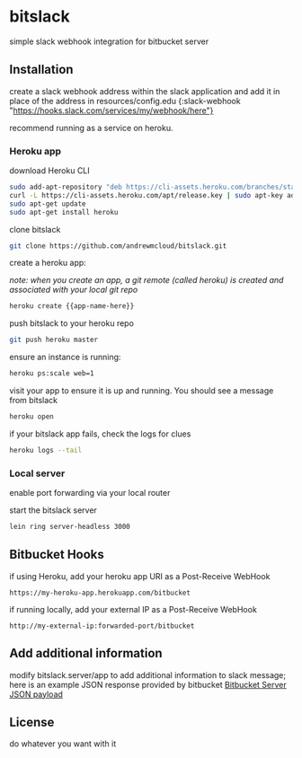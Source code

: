 # bitslack
simple slack webhook integration for bitbucket server

## Installation
create a slack webhook address within the slack application and add it in place of the address in resources/config.edu 
{:slack-webhook "https://hooks.slack.com/services/my/webhook/here"} 

recommend running as a service on heroku.
### Heroku app
download Heroku CLI
```bash
sudo add-apt-repository "deb https://cli-assets.heroku.com/branches/stable/apt ./"
curl -L https://cli-assets.heroku.com/apt/release.key | sudo apt-key add -
sudo apt-get update
sudo apt-get install heroku
```
clone bitslack
```bash
git clone https://github.com/andrewmcloud/bitslack.git
```
create a heroku app:

*note: when you create an app, a git remote (called heroku) is created and associated with your local git repo*
```bash
heroku create {{app-name-here}}
```
push bitslack to your heroku repo
```bash
git push heroku master
```
ensure an instance is running:
```bash
heroku ps:scale web=1
```
visit your app to ensure it is up and running. You should see a message from bitslack
```bash
heroku open
```
if your bitslack app fails, check the logs for clues
```bash
heroku logs --tail

```
### Local server
enable port forwarding via your local router

start the bitslack server
```bash
lein ring server-headless 3000
```
## Bitbucket Hooks
if using Heroku, add your heroku app URI as a Post-Receive WebHook
```
https://my-heroku-app.herokuapp.com/bitbucket
```
if running locally, add your external IP as a Post-Receive WebHook
```
http://my-external-ip:forwarded-port/bitbucket
```
## Add additional information
modify bitslack.server/app to add additional information to slack message; here is an example JSON response provided by bitbucket 
[Bitbucket Server JSON payload](https://confluence.atlassian.com/bitbucketserver/post-service-webhook-for-bitbucket-server-776640367.html)
## License
do whatever you want with it
